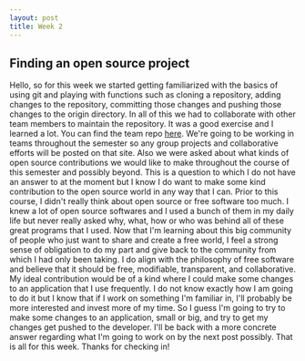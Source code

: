 ```yaml
---
layout: post
title: Week 2 
---
```


## **Finding an open source project**

Hello,
so for this week we started getting familiarized with the basics of using git and playing with functions such as cloning a repository, adding changes to the repository, committing those changes and pushing those changes to the origin directory. In all of this we had to collaborate with other team members to maintain the repository. It was a good exercise and I learned a lot. You can find the team repo [here](https://github.com/jch8ri/Team_5-git-activity-01.git). We're going to be working in teams throughout the semester so any group projects and collaborative efforts will be posted on that site. 
Also we were asked about what kinds of open source contributions we would like to make throughout the course of this semester and possibly beyond. This is a question to which I do not have an answer to at the moment but I know I do want to make some kind contribution to the open source world in any way that I can. Prior to this course, I didn't really think about open source or free software too much. I knew a lot of open source softwares and I used a bunch of them in my daily life but never really asked why, what, how or who was behind all of these great programs that I used. Now that I'm learning about this big community of people who just want to share and create a free world, I feel a strong sense of obligation to do my part and give back to the community from which I had only been taking. I do align with the philosophy of free software and believe that it should be free, modifiable, transparent, and collaborative. My ideal contribution would be of a kind where I could make some changes to an application that I use frequently. I do not know exactly how I am going to do it but I know that if I work on something I'm familiar in, I'll probably be more interested and invest more of my time. So I guess I'm going to try to make some changes to an application, small or big, and try to get my changes get pushed to the developer. I'll be back with a more concrete answer regarding what I'm going to work on by the next post possibly. That is all for this week. Thanks for checking in!   
